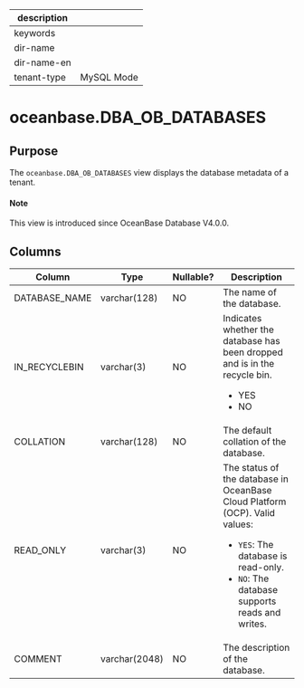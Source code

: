 | description ||
|---|---|
| keywords ||
| dir-name ||
| dir-name-en ||
| tenant-type | MySQL Mode |

# oceanbase.DBA_OB_DATABASES

## Purpose

The `oceanbase.DBA_OB_DATABASES` view displays the database metadata of a tenant.

<main id="notice" type='explain'>
  <h4>Note</h4>
  <p>This view is introduced since OceanBase Database V4.0.0. </p>
</main>

## Columns

| Column | Type | Nullable? | Description |
|---------------|---------------|------------|----------------------------|
| DATABASE_NAME | varchar(128) | NO | The name of the database. |
| IN_RECYCLEBIN | varchar(3) | NO | Indicates whether the database has been dropped and is in the recycle bin.<ul><li>YES</li><li>NO</li></ul> |
| COLLATION | varchar(128) | NO | The default collation of the database. |
| READ_ONLY | varchar(3) | NO | The status of the database in OceanBase Cloud Platform (OCP). Valid values: <ul><li>`YES`: The database is read-only.</li><li>`NO`: The database supports reads and writes.</li></ul> |
| COMMENT | varchar(2048) | NO | The description of the database. |
